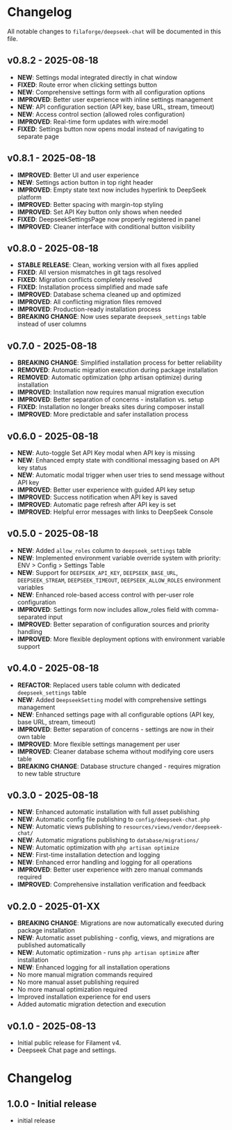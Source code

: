 # Changelog

All notable changes to `filaforge/deepseek-chat` will be documented in this file.

## v0.8.2 - 2025-08-18
- **NEW**: Settings modal integrated directly in chat window
- **FIXED**: Route error when clicking settings button
- **NEW**: Comprehensive settings form with all configuration options
- **IMPROVED**: Better user experience with inline settings management
- **NEW**: API configuration section (API key, base URL, stream, timeout)
- **NEW**: Access control section (allowed roles configuration)
- **IMPROVED**: Real-time form updates with wire:model
- **FIXED**: Settings button now opens modal instead of navigating to separate page

## v0.8.1 - 2025-08-18
- **IMPROVED**: Better UI and user experience
- **NEW**: Settings action button in top right header
- **IMPROVED**: Empty state text now includes hyperlink to DeepSeek platform
- **IMPROVED**: Better spacing with margin-top styling
- **IMPROVED**: Set API Key button only shows when needed
- **FIXED**: DeepseekSettingsPage now properly registered in panel
- **IMPROVED**: Cleaner interface with conditional button visibility

## v0.8.0 - 2025-08-18
- **STABLE RELEASE**: Clean, working version with all fixes applied
- **FIXED**: All version mismatches in git tags resolved
- **FIXED**: Migration conflicts completely resolved
- **FIXED**: Installation process simplified and made safe
- **IMPROVED**: Database schema cleaned up and optimized
- **IMPROVED**: All conflicting migration files removed
- **IMPROVED**: Production-ready installation process
- **BREAKING CHANGE**: Now uses separate `deepseek_settings` table instead of user columns

## v0.7.0 - 2025-08-18
- **BREAKING CHANGE**: Simplified installation process for better reliability
- **REMOVED**: Automatic migration execution during package installation
- **REMOVED**: Automatic optimization (php artisan optimize) during installation
- **IMPROVED**: Installation now requires manual migration execution
- **IMPROVED**: Better separation of concerns - installation vs. setup
- **FIXED**: Installation no longer breaks sites during composer install
- **IMPROVED**: More predictable and safer installation process

## v0.6.0 - 2025-08-18
- **NEW**: Auto-toggle Set API Key modal when API key is missing
- **NEW**: Enhanced empty state with conditional messaging based on API key status
- **NEW**: Automatic modal trigger when user tries to send message without API key
- **IMPROVED**: Better user experience with guided API key setup
- **IMPROVED**: Success notification when API key is saved
- **IMPROVED**: Automatic page refresh after API key is set
- **IMPROVED**: Helpful error messages with links to DeepSeek Console

## v0.5.0 - 2025-08-18
- **NEW**: Added `allow_roles` column to `deepseek_settings` table
- **NEW**: Implemented environment variable override system with priority: ENV > Config > Settings Table
- **NEW**: Support for `DEEPSEEK_API_KEY`, `DEEPSEEK_BASE_URL`, `DEEPSEEK_STREAM`, `DEEPSEEK_TIMEOUT`, `DEEPSEEK_ALLOW_ROLES` environment variables
- **NEW**: Enhanced role-based access control with per-user role configuration
- **IMPROVED**: Settings form now includes allow_roles field with comma-separated input
- **IMPROVED**: Better separation of configuration sources and priority handling
- **IMPROVED**: More flexible deployment options with environment variable support

## v0.4.0 - 2025-08-18
- **REFACTOR**: Replaced users table column with dedicated `deepseek_settings` table
- **NEW**: Added `DeepseekSetting` model with comprehensive settings management
- **NEW**: Enhanced settings page with all configurable options (API key, base URL, stream, timeout)
- **IMPROVED**: Better separation of concerns - settings are now in their own table
- **IMPROVED**: More flexible settings management per user
- **IMPROVED**: Cleaner database schema without modifying core users table
- **BREAKING CHANGE**: Database structure changed - requires migration to new table structure

## v0.3.0 - 2025-08-18
- **NEW**: Enhanced automatic installation with full asset publishing
- **NEW**: Automatic config file publishing to `config/deepseek-chat.php`
- **NEW**: Automatic views publishing to `resources/views/vendor/deepseek-chat/`
- **NEW**: Automatic migrations publishing to `database/migrations/`
- **NEW**: Automatic optimization with `php artisan optimize`
- **NEW**: First-time installation detection and logging
- **NEW**: Enhanced error handling and logging for all operations
- **IMPROVED**: Better user experience with zero manual commands required
- **IMPROVED**: Comprehensive installation verification and feedback

## v0.2.0 - 2025-01-XX
- **BREAKING CHANGE**: Migrations are now automatically executed during package installation
- **NEW**: Automatic asset publishing - config, views, and migrations are published automatically
- **NEW**: Automatic optimization - runs `php artisan optimize` after installation
- **NEW**: Enhanced logging for all installation operations
- No more manual migration commands required
- No more manual asset publishing required
- No more manual optimization required
- Improved installation experience for end users
- Added automatic migration detection and execution

## v0.1.0 - 2025-08-13
- Initial public release for Filament v4.
- Deepseek Chat page and settings.
# Changelog

## 1.0.0 - Initial release

- initial release
